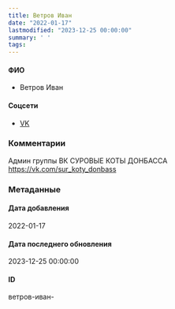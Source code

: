 ```yaml
---
title: Ветров Иван
date: "2022-01-17"
lastmodified: "2023-12-25 00:00:00"
summary: ' '
tags: 
---
```

<!--# pp1-->
<!--## Фигурант-->
<!--### Личные данные-->
#### ФИО
- Ветров Иван
#### Соцсети
- [VK](https://vk.com/id233813416)
### Комментарии
Админ группы ВК СУРОВЫЕ КОТЫ ДОНБАССА
 https://vk.com/sur_koty_donbass
### Метаданные
#### Дата добавления
2022-01-17
#### Дата последнего обновления
2023-12-25 00:00:00
#### ID
ветров-иван-
<!--## END;-->
